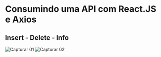 
# Consumindo uma API com React.JS e Axios 
<h2>Insert - Delete - Info </h2>

![Capturar 01](https://user-images.githubusercontent.com/55507831/138737019-7c689a1d-4808-49ff-a4a8-a218825930e0.PNG)
![Capturar 02](https://user-images.githubusercontent.com/55507831/138737054-ea55351d-faf5-4270-917a-e34f69163656.PNG)

